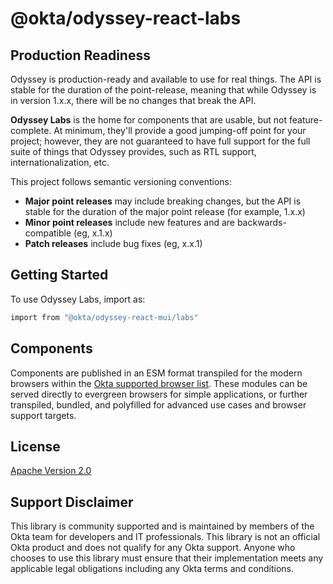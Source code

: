 # @okta/odyssey-react-labs

## Production Readiness

Odyssey is production-ready and available to use for real things. The API
is stable for the duration of the point-release, meaning that while Odyssey is
in version 1.x.x, there will be no changes that break the API.

**Odyssey Labs** is the home for components that are usable, but not feature-complete.
At minimum, they'll provide a good jumping-off point for your project; however, they
are not guaranteed to have full support for the full suite of things that Odyssey
provides, such as RTL support, internationalization, etc.

This project follows semantic versioning conventions:

- **Major point releases** may include breaking changes, but the API is stable for the duration of
  the major point release (for example, 1.x.x)
- **Minor point releases** include new features and are backwards-compatible (eg, x.1.x)
- **Patch releases** include bug fixes (eg, x.x.1)

## Getting Started

To use Odyssey Labs, import as:

```sh
import from "@okta/odyssey-react-mui/labs"
```

## Components

Components are published in an ESM format transpiled for the modern browsers
within the [Okta supported browser list][1]. These modules can be served
directly to evergreen browsers for simple applications, or further transpiled,
bundled, and polyfilled for advanced use cases and browser support targets.

[1]: https://help.okta.com/en/prod/Content/Topics/Miscellaneous/Platforms_Browser_OS_Support.htm

## License

[Apache Version 2.0](https://github.com/atko-eng/odyssey-design-system/blob/master/LICENSE)

## Support Disclaimer

This library is community supported and is maintained by members of the Okta team for developers and IT professionals.
This library is not an official Okta product and does not qualify for any Okta support. Anyone who chooses to use this
library must ensure that their implementation meets any applicable legal obligations including any Okta terms and conditions.
